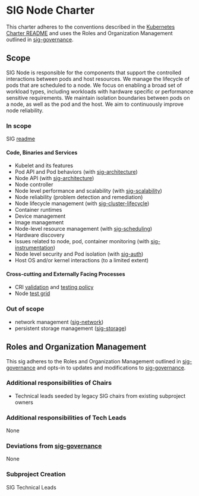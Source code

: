 # SIG Node Charter

This charter adheres to the conventions described in the [Kubernetes Charter README] and uses
the Roles and Organization Management outlined in [sig-governance].

## Scope

SIG Node is responsible for the components that support the controlled
interactions between pods and host resources.  We manage the lifecycle of pods
that are scheduled to a node.  We focus on enabling a broad set of workload
types, including workloads with hardware specific or performance sensitive requirements.  We maintain
isolation boundaries between pods on a node, as well as the pod and the host.  We
aim to continuously improve node reliability.

### In scope

SIG [readme]

#### Code, Binaries and Services

- Kubelet and its features
- Pod API and Pod behaviors (with [sig-architecture](../sig-architecture))
- Node API (with [sig-architecture](../sig-architecture))
- Node controller
- Node level performance and scalability (with [sig-scalability](../sig-scalability))
- Node reliability (problem detection and remediation)
- Node lifecycle management (with [sig-cluster-lifecycle](../sig-cluster-lifecycle))
- Container runtimes
- Device management
- Image management
- Node-level resource management (with [sig-scheduling](../sig-scheduling))
- Hardware discovery
- Issues related to node, pod, container monitoring (with [sig-instrumentation](../sig-instrumentation))
- Node level security and Pod isolation (with [sig-auth](../sig-auth))
- Host OS and/or kernel interactions (to a limited extent)

#### Cross-cutting and Externally Facing Processes

- CRI [validation] and [testing policy]
- Node [test grid]

### Out of scope

- network management ([sig-network](../sig-network))
- persistent storage management ([sig-storage](../sig-storage))

## Roles and Organization Management

This sig adheres to the Roles and Organization Management outlined in [sig-governance]
and opts-in to updates and modifications to [sig-governance].

### Additional responsibilities of Chairs

- Technical leads seeded by legacy SIG chairs from existing subproject owners

### Additional responsibilities of Tech Leads

None

### Deviations from [sig-governance]

None

### Subproject Creation

SIG Technical Leads


[validation]: /contributors/devel/sig-node/cri-validation.md
[testing policy]: /contributors/devel/sig-node/cri-testing-policy.md
[test grid]: https://testgrid.k8s.io/sig-node#Summary
[sig-governance]: https://github.com/kubernetes/community/blob/master/committee-steering/governance/sig-governance.md
[readme]: https://github.com/kubernetes/community/tree/master/sig-node
[Kubernetes Charter README]: https://github.com/kubernetes/community/blob/master/committee-steering/governance/README.md
